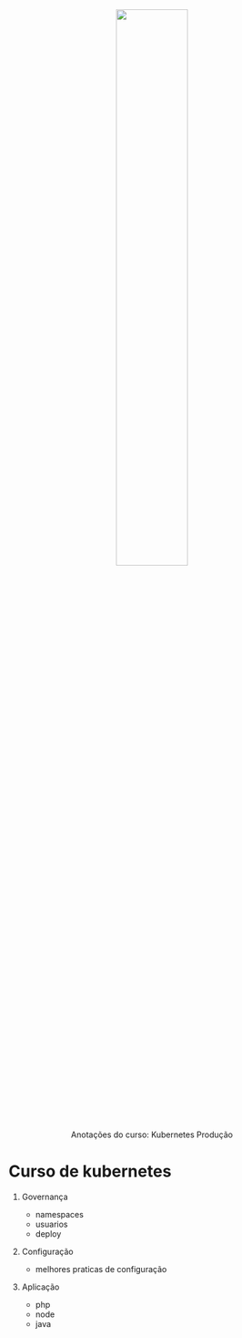 <div align="center">
<img src="https://www.vectorlogo.zone/logos/kubernetes/kubernetes-ar21.svg" width=50%></img>
<p>Anotações do curso: Kubernetes Produção</p>
</div>

# Curso de kubernetes 
1. Governança
	- namespaces
	- usuarios
	- deploy
	
2. Configuração 
	- melhores praticas de configuração
	
3. Aplicação
	- php
	- node
	- java
